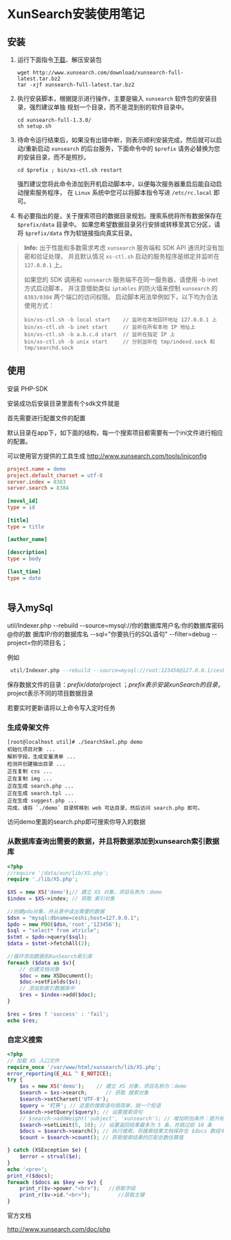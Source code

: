 # XunSearch安装使用笔记

## 安装

1. 运行下面指令[下载](http://www.xunsearch.com/download/xunsearch-full-latest.tar.gz)、解压安装包

   ```
   wget http://www.xunsearch.com/download/xunsearch-full-latest.tar.bz2
   tar -xjf xunsearch-full-latest.tar.bz2
   ```

2. 执行安装脚本，根据提示进行操作，主要是输入 `xunsearch` 软件包的安装目录，强烈建议单独 规划一个目录，而不是混到别的软件目录中。

   ```
   cd xunsearch-full-1.3.0/
   sh setup.sh
   ```

3. 待命令运行结束后，如果没有出错中断，则表示顺利安装完成，然后就可以启动/重新启动 `xunsearch` 的后台服务，下面命令中的 `$prefix` 请务必替换为您的安装目录，而不是照抄。

   ```
   cd $prefix ; bin/xs-ctl.sh restart
   ```

   强烈建议您将此命令添加到开机启动脚本中，以便每次服务器重启后能自动启动搜索服务程序， 在 `Linux` 系统中您可以将脚本指令写进 `/etc/rc.local` 即可。

4. 有必要指出的是，关于搜索项目的数据目录规划。搜索系统将所有数据保存在 `$prefix/data` 目录中。 如果您希望数据目录另行安排或转移至其它分区，请将 `$prefix/data` 作为软链接指向真实目录。

> **Info:** 出于性能和多数需求考虑 `xunsearch` 服务端和 SDK API 通讯时没有加密和验证处理， 并且默认情况 `xs-ctl.sh` 启动的服务程序是绑定并监听在 `127.0.0.1` 上。
>
> 如果您的 SDK 调用和 `xunsearch` 服务端不在同一服务器，请使用 -b inet 方式启动脚本， 并注意借助类似 `iptables` 的防火墙来控制 `xunsearch` 的 `8383/8384` 两个端口的访问权限。 启动脚本用法举例如下，以下均为合法使用方式：
>
> ```shell
> bin/xs-ctl.sh -b local start    // 监听在本地回环地址 127.0.0.1 上
> bin/xs-ctl.sh -b inet start     // 监听在所有本地 IP 地址上
> bin/xs-ctl.sh -b a.b.c.d start  // 监听在指定 IP 上
> bin/xs-ctl.sh -b unix start     // 分别监听在 tmp/indexd.sock 和 tmp/searchd.sock
> 
> ```
>
>

## 使用

安装 PHP-SDK

安装成功后安装目录里面有个sdk文件就是

首先需要进行配置文件的配置

默认目录在app下，如下面的结构，每一个搜索项目都需要有一个ini文件进行相应的配置。

可以使用官方提供的工具生成   http://www.xunsearch.com/tools/iniconfig

```ini
project.name = demo
project.default_charset = utf-8
server.index = 8383
server.search = 8384
 
[novel_id]
type = id
 
[title]
type = title
 
[author_name]
 
[description]
type = body
 
[last_time]
type = date
 

```

## 导入mySql

 util/Indexer.php --rebuild --source=mysql://你的数据库用户名:你的数据库密码@你的数
据库IP/你的数据库名 --sql="你要执行的SQL语句" --filter=debug --project=你的项目名；

例如

```sql
 util/Indexer.php --rebuild --source=mysql://root:123456@127.0.0.1/ceshi --sql="SELECT * FROM ATRICLE" --filter=debug --project=demo；
```

保存数据文件的目录：$prefix/data/$project ；$prefix表示安装xunSearch的目录，$project表示不同的项目数据目录

若要实时更新请将以上命令写入定时任务

### 生成骨架文件

```shell
[root@localhost util]# ./SearchSkel.php demo
初始化项目对象 ...
解析字段，生成变量清单 ...
检测并创建输出目录 ...
正在复制 css ...
正在复制 img ...
正在生成 search.php ...
正在生成 search.tpl ...
正在生成 suggest.php ...
完成，请将 `./demo` 目录转移到 web 可达目录，然后访问 search.php 即可。
```

访问demo里面的search.php即可搜索你导入的数据



### 从数据库查询出需要的数据，并且将数据添加到xunsearch索引数据库

```php
<?php
//require '/data/xun/lib/XS.php';
require './lib/XS.php';
 
$XS = new XS('demo');// 建立 XS 对象，项目名称为：demo
$index = $XS->index; // 获取 索引对象
 
//创建pdo对象，并从表中读出需要的数据
$dsn = "mysql:dbname=ceshi;host=127.0.0.1";
$pdo = new PDO($dsn,'root','123456');
$sql = "select* from atricle";
$stmt = $pdo->query($sql);
$data = $stmt->fetchAll(2);
 
//循环添加数据到XunSearch索引库
foreach ($data as $v){
    // 创建文档对象
    $doc = new XSDocument();
    $doc->setFields($v);
    // 添加到索引数据库中
    $res = $index->add($doc);
}
 
$res = $res ? 'success' : 'fail';
echo $res;

```

### 自定义搜索

```php
<?php
// 加载 XS 入口文件
require_once '/var/www/html/xunsearch/lib/XS.php';
error_reporting(E_ALL ^ E_NOTICE);
try {
	$xs = new XS('demo');    // 建立 XS 对象，项目名称为：demo
	$search = $xs->search;		// 获取 搜索对象
	$search->setCharset('UTF-8');
	$query = '打开'; // 这里的搜索语句很简单，就一个短语
	$search->setQuery($query); // 设置搜索语句
	// $search->addWeight('subject', 'xunsearch'); // 增加附加条件：提升标题中包含 'xunsearch' 的记录的权重
	$search->setLimit(5, 10); // 设置返回结果最多为 5 条，并跳过前 10 条 
	$docs = $search->search(); // 执行搜索，将搜索结果文档保存在 $docs 数组中
	$count = $search->count(); // 获取搜索结果的匹配总数估算值

} catch (XSException $e) {
	$error = strval($e);
}
echo '<pre>';
print_r($docs);
foreach ($docs as $key => $v) {
	print_r($v->power."<br>");   //获取字段
	print_r($v->id."<br>");			//获取主键
}
```

官方文档

http://www.xunsearch.com/doc/php